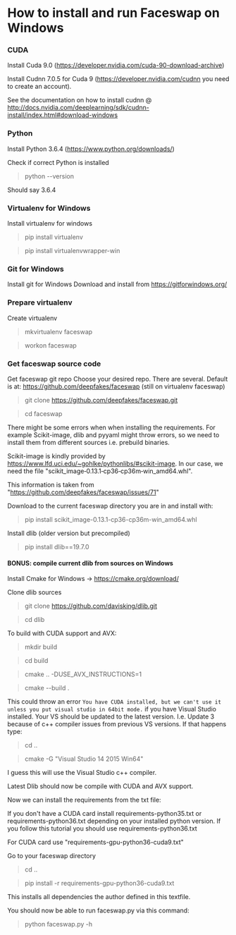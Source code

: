 # How to install and run Faceswap on Windows

### CUDA
Install Cuda 9.0 (https://developer.nvidia.com/cuda-90-download-archive)

Install Cudnn 7.0.5 for Cuda 9 (https://developer.nvidia.com/cudnn you need to create an account).

See the documentation on how to install cudnn @ http://docs.nvidia.com/deeplearning/sdk/cudnn-install/index.html#download-windows

### Python

Install Python 3.6.4  (https://www.python.org/downloads/)

Check if correct Python is installed
> python --version

Should say 3.6.4

### Virtualenv for Windows

Install virtualenv for windows
> pip install virtualenv

> pip install virtualenvwrapper-win

### Git for Windows

Install git for Windows
Download and install from https://gitforwindows.org/

### Prepare virtualenv

Create virtualenv

> mkvirtualenv faceswap

> workon faceswap

### Get faceswap source code

Get faceswap git repo
Choose your desired repo. There are several.
Default is at: https://github.com/deepfakes/faceswap
(still on virtualenv faceswap)

> git clone https://github.com/deepfakes/faceswap.git

> cd faceswap

There might be some errors when when installing the requirements.
For example Scikit-image, dlib and pyyaml might throw errors, so we need to install them from different sources i.e. prebuild binaries.

Scikit-image is kindly provided by https://www.lfd.uci.edu/~gohlke/pythonlibs/#scikit-image. In our case, we need the file "scikit_image‑0.13.1‑cp36‑cp36m‑win_amd64.whl".

This information is taken from "https://github.com/deepfakes/faceswap/issues/71"

Download to the current faceswap directory you are in and install with:

> pip install scikit_image-0.13.1-cp36-cp36m-win_amd64.whl

Install dlib (older version but precompiled)

> pip install dlib==19.7.0

#### BONUS: compile current dlib from sources on Windows
Install Cmake for Windows -> https://cmake.org/download/

Clone dlib sources
> git clone https://github.com/davisking/dlib.git

> cd dlib

To build with CUDA support and AVX:

> mkdir build

> cd build

> cmake .. -DUSE_AVX_INSTRUCTIONS=1

> cmake --build .


This could throw an error `You have CUDA installed, but we can't use it unless you put visual studio in 64bit mode.` if you have Visual Studio installed. 
Your VS should be updated to the latest version. I.e. Update 3 because of c++ compiler issues from previous VS versions.
If that happens type:

> cd ..

> cmake -G "Visual Studio 14 2015 Win64"

I guess this will use the Visual Studio c++ compiler. 

Latest Dlib should now be compile with CUDA and AVX support.

Now we can install the requirements from the txt file:

If you don't have a CUDA card install requirements-python35.txt or requirements-python36.txt depending on your installed python version. If you follow this tutorial you should use requirements-python36.txt 

For CUDA card use "requirements-gpu-python36-cuda9.txt"

Go to your faceswap directory

> cd ..

> pip install -r requirements-gpu-python36-cuda9.txt

This installs all dependencies the author defined in this textfile.

You should now be able to run faceswap.py via this command:

> python faceswap.py -h
